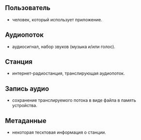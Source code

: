 ## Пользователь
- человек, который использует приложение.

## Аудиопоток
- аудиосигнал, набор звуков (музыка и/или голос).

## Станция
- интернет-радиостанция, транслирующая аудиопоток.

## Запись аудио
- сохранение транслируемого потока в виде файла в память устройства.

## Метаданные
- некоторая тесктовая информация о станции.
